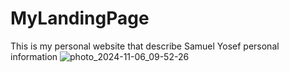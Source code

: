 # MyLandingPage
This is my personal website that describe Samuel Yosef  personal information 
![photo_2024-11-06_09-52-26](https://github.com/user-attachments/assets/fb612f47-dd6d-4dca-8642-a6c40f164d85)
